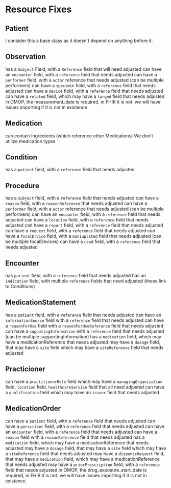 # Resource Fixes

## Patient
I consider this a base class as it doesn't depend on anything before it. 

## Observation
has a `Subject` Field, with a `Reference` field that will need adjusted
can have an `encounter` field, with a `reference` field that needs adjusted
can have a `performer` field, with a `actor` reference that needs adjusted (can be multiple performers)
can have a `specimin` field, with a `reference` field that needs adjusted
can have a `device` field, with a `reference` field that needs adjusted
can have a `related` field, which may have a `targed` field that needs adjusted
in OMOP, the measurement_date is required, in FHIR it is not. we will have issues importing if it is not in existence

## Medication
can contain Ingredients (which reference other Medications)
We don't utilize medication types

## Condition
has a `patient` field, with a `reference` field that needs adjusted

## Procedure
has a `subject` field, with a `reference` field that needs adjusted
can have a `reason` field, with a `reasonReference` that needs adjusted
can have a `performer` field, with a `actor` reference that needs adjusted (can be multiple performers)
can have an `encounter` field, with a `reference` field that needs adjusted
can have a `location` field, with a `reference` field that needs adjusted
can have a `report` field, with a `reference` field that needs adjusted
can have a `request` field, with a `reference` field that needs adjusted
can have a `focalDrvice` field, with a `maniuplated` field that needs adjusted (can be multiple focalDevices)
can have a `used` field, with a `reference` field that needs adjusted

## Encounter
has `patient` field, with a `reference` field that needs adjusted
has an `indication` field, with multiple `reference` fields that need adjusted (these link to Conditions)

## MedicationStatement
has a `patient` field, with a `reference` field that needs adjusted
can have an `informationSource` field with a `reference` field that needs adjusted
can have a `reasonForUse` field with a `reasonForUseReference` field that needs adjusted
can have a `suppotingInformation` with a `reference` field that needs adjusted (can be multiple supportingInformation)
has a `medication` field, which may have a medicationReference that needs adjusted
may have a `dosage` field, that may have a `site` field which may have a `siteReference` field that needs adjusted

## Practicioner
can have a `practitionerRole` field which may have a `managingOrganization` field, `location` field, `healthcareService` field that all need adjusted
can have a `qualification` field which may have an `issuer` field that needs adjusted

## MedicationOrder
can have a `patient` field, with a `reference` field that needs adjusted
can have a `perscriber` field, with a `reference` field that needs adjusted
can have an `encounter` field, with a `reference` field that needs adjusted
can have a `reason` field with a `reasonReference` field that needs adjusted
has a `medication` field, which may have a medicationReference that needs adjusted
may have a `dosage` field, that may have a `site` field which may have a `siteReference` field that needs adjusted
may have a `dispenseRequest` field, that may have a `medication` field, which may have a medicationReference that needs adjusted
may have a `priorPrescription` field, with a `reference` field that needs adjusted
in OMOP, the drug_exposure_start_date is required, in FHIR it is not. we will have issues importing if it is not in existance. 